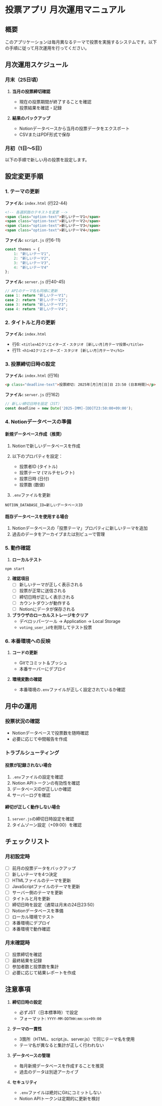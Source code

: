 # 投票アプリ 月次運用マニュアル

## 概要
このアプリケーションは毎月異なるテーマで投票を実施するシステムです。以下の手順に従って月次運用を行ってください。

## 月次運用スケジュール

### 月末（25日頃）
1. **当月の投票締切確認**
   - 現在の投票期間が終了することを確認
   - 投票結果を確認・記録

2. **結果のバックアップ**
   - Notionデータベースから当月の投票データをエクスポート
   - CSVまたはPDF形式で保存

### 月初（1日〜5日）
以下の手順で新しい月の投票を設定します。

## 設定変更手順

### 1. テーマの更新
**ファイル:** `index.html` (行22-44)
```html
<!-- 各選択肢のテキストを変更 -->
<span class="option-text">新しいテーマ1</span>
<span class="option-text">新しいテーマ2</span>
<span class="option-text">新しいテーマ3</span>
<span class="option-text">新しいテーマ4</span>
```

**ファイル:** `script.js` (行6-11)
```javascript
const themes = {
    1: "新しいテーマ1",
    2: "新しいテーマ2",
    3: "新しいテーマ3",
    4: "新しいテーマ4"
};
```

**ファイル:** `server.js` (行40-45)
```javascript
// APIのテーマ名も同様に更新
case 1: return "新しいテーマ1";
case 2: return "新しいテーマ2";
case 3: return "新しいテーマ3";
case 4: return "新しいテーマ4";
```

### 2. タイトルと月の更新
**ファイル:** `index.html`
- 行6: `<title>AIクリエイターズ・スタジオ [新しい月]月テーマ投票</title>`
- 行11: `<h1>AIクリエイターズ・スタジオ [新しい月]月テーマ</h1>`

### 3. 投票締切日時の設定
**ファイル:** `index.html` (行16)
```html
<p class="deadline-text">投票締切: 2025年[月]月[日]日 23:50 (日本時間)</p>
```

**ファイル:** `server.js` (行162)
```javascript
// 新しい締切日時を設定（JST）
const deadline = new Date('2025-[MM]-[DD]T23:50:00+09:00');
```

### 4. Notionデータベースの準備

#### 新規データベース作成（推奨）
1. Notionで新しいデータベースを作成
2. 以下のプロパティを設定：
   - 投票者ID (タイトル)
   - 投票テーマ (マルチセレクト)
   - 投票日時 (日付)
   - 投票数 (数値)

3. `.env`ファイルを更新
```env
NOTION_DATABASE_ID=新しいデータベースID
```

#### 既存データベースを使用する場合
1. Notionデータベースの「投票テーマ」プロパティに新しいテーマを追加
2. 過去のデータをアーカイブまたは別ビューで管理

### 5. 動作確認

1. **ローカルテスト**
```bash
npm start
```

2. **確認項目**
   - [ ] 新しいテーマが正しく表示される
   - [ ] 投票が正常に送信される
   - [ ] 締切日時が正しく表示される
   - [ ] カウントダウンが動作する
   - [ ] Notionにデータが保存される

3. **ブラウザのローカルストレージをクリア**
   - デベロッパーツール → Application → Local Storage
   - `voting_user_id`を削除してテスト投票

### 6. 本番環境への反映

1. **コードの更新**
   - Gitでコミット＆プッシュ
   - 本番サーバーにデプロイ

2. **環境変数の確認**
   - 本番環境の`.env`ファイルが正しく設定されているか確認

## 月中の運用

### 投票状況の確認
- Notionデータベースで投票数を随時確認
- 必要に応じて中間報告を作成

### トラブルシューティング

#### 投票が記録されない場合
1. `.env`ファイルの設定を確認
2. Notion APIトークンの有効性を確認
3. データベースIDが正しいか確認
4. サーバーログを確認

#### 締切が正しく動作しない場合
1. `server.js`の締切日時設定を確認
2. タイムゾーン設定（+09:00）を確認

## チェックリスト

### 月初設定時
- [ ] 前月の投票データをバックアップ
- [ ] 新しいテーマを4つ決定
- [ ] HTMLファイルのテーマを更新
- [ ] JavaScriptファイルのテーマを更新
- [ ] サーバー側のテーマを更新
- [ ] タイトルと月を更新
- [ ] 締切日時を設定（通常は月末の24日23:50）
- [ ] Notionデータベースを準備
- [ ] ローカル環境でテスト
- [ ] 本番環境にデプロイ
- [ ] 本番環境で動作確認

### 月末確認時
- [ ] 投票締切を確認
- [ ] 最終結果を記録
- [ ] 参加者数と投票数を集計
- [ ] 必要に応じて結果レポートを作成

## 注意事項

1. **締切日時の設定**
   - 必ずJST（日本標準時）で設定
   - フォーマット: `YYYY-MM-DDTHH:mm:ss+09:00`

2. **テーマの一貫性**
   - 3箇所（HTML、script.js、server.js）で同じテーマ名を使用
   - テーマ名が異なると集計が正しく行われない

3. **データベースの管理**
   - 毎月新規データベースを作成することを推奨
   - 過去のデータは別途アーカイブ

4. **セキュリティ**
   - `.env`ファイルは絶対にGitにコミットしない
   - Notion APIトークンは定期的に更新を検討